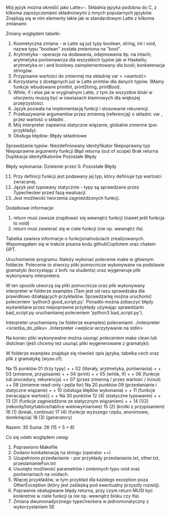 Mój język można określić jako Latte+-. 
Składnia języka podobna do C, z kilkoma zapożyczeniami składniowymi z innych popularnych języków.
Znajdują się w nim elementy takie jak w standardowym Latte z kilkoma zmianami:

Zmiany względem tabelki:
1. Kosmetyczna zmiana - w Latte są już typy boolean, string, int i void, nazwa typu "boolean" została zmieniona na "bool".
2. Arytmetyka - operacje na dodawania, odejmowania itp. na intach; arytmetyka porównawcza dla wszystkich typów jak w Haskellu; arytmetyka or i and boolowy zaimplementowany dla booli; konkatenacja stringów.
3. Przypisanie wartości do zmiennej ma składnię var <typ> <nazwa> = <wartość>
4. Korzystamy z dostępnych już w Latte printów dla danych typów. (Mamy funkcje wbudowane printInt, printString, printBool).
5. While, if i else jak w oryginalnym Latte, z tym że wszystkie bloki w otoczeniu muszą być w nawiasach klamrowych dla większej przejrzystości.
6. Język pozwala na implementację funkcji i stosowanie rekurencji.
7. Przekazywanie argumentów przez zmienną (referencję) o składni: var <typ> <nazwa>, przez wartość o składni <typ> <nazwa>.
9. Mój interpreter zapewnia statyczne wiązanie, globalne zmienne (por. przykłady).
10. Obsługa błędów:
Błędy składniowe

Sprawdzanie typów:
Niezdefiniowany identyfikator
Niepoprawny typ
Niepoprawne argumenty funkcji
Błąd returna (out of scope)
Brak returna 
Duplikacja identyfikatorów
Pozostałe Błędy

Błędy wykonania:
Dzielenie przez 0.
Pozostałe Błędy

11. Przy definicji funkcji jest podawany jej typ, który definiuje typ wartości zwracanej.
12. Język jest typowany statycznie - typy są sprawdzane przez Typechecker przed fazą ewaluacji.
13. Jest możliwość tworzenia zagnieżdżonych funkcji.

Dodatkowe informacje:
1. return musi zawsze znajdować się wewnątrz funkcji (nawet jeśli funkcja to void)
2. return musi zawierać się w ciele funkcji (nie np. wewnątrz ifa)

Tabelka zawiera informacje o funkcjonalnościach zrealizowanych.
Wspomagałam się w trakcie pisania kodu githubCopilotem oraz chatem GPT.

Uruchomienie programu:
Należy wykonać polecenie make w głównym folderze.
Polecenie to stworzy pliki pomocnicze wykonywane na podstawie gramatyki (korzystając z bnfc na students) oraz wygeneruje plik wykonywany interpretera.

W ten sposób utworzą się pliki pomocnicze oraz plik wykonywany interpreter w folderze examples (Tam jest od razu sprawdzaka dla prawidłowo działających przykładów. Sprawdzarkę można uruchomić poleceniem 'python3 good_script.py'.
Ponadto można zobaczyć błędy wyświetlane przez niepoprawne przykłady używając sprawdzarki bad_script.py
uruchamianej poleceniem 'python3 bad_script.py').

Interpreter uruchamiamy (w folderze examples) poleceniami:
./interpreter <ścieżka_do_pliku>
./interpreter <wejście wczytywanie na stdin>

Na koniec pliki wykonywalne można usunąć poleceniem make clean lub distclean (jeśli chcemy też usunąć pliki wygenerowane z gramatyki).

W folderze examples znajduje się również opis języka, tabelka cech oraz plik z gramatykę (wyso.cf).

  Na 15 punktów
  01 (trzy typy) + +
  02 (literały, arytmetyka, porównania) + +
  03 (zmienne, przypisanie) + +
  04 (print) + +
  05 (while, if) + +
  06 (funkcje lub procedury, rekurencja) ++
  07 (przez zmienną / przez wartość / in/out) ++
  08 (zmienne read-only i pętla for) 
  Na 20 punktów
  09 (przesłanianie i statyczne wiązanie) + +
  10 (obsługa błędów wykonania) + +
  11 (funkcje zwracające wartość) + +
  Na 30 punktów
  12 (4) (statyczne typowanie) + +
  13 (2) (funkcje zagnieżdżone ze statycznym wiązaniem) + +
  14 (1/2) (rekordy/listy/tablice/tablice wielowymiarowe)
  15 (2) (krotki z przypisaniem)
  16 (1) (break, continue) 
  17 (4) (funkcje wyższego rzędu, anonimowe, domknięcia) 
  18 (3) (generatory)

  Razem: 30
  Suma: 26 (15 + 5 + 6)

Co się udało względem uwag:
1. Poprawiono Makefile
2. Dodano konkatenację na stringu (operator ++)
3. Uzupełniono przesłanianie - por przykłady przeslanianie.txt, other.txt, przeslanianieFun.txt
4. Usunięto możliwość parametrów i zmiennych typu void oraz porównaniach na voidach.
5. Więcej przykładów, w tym przykład dla każdego exception poza OtherException (który jest zaślepką pod ewentualny
przyszły rozwój).
6. Poprawnie obsługiwane błędy returna, przy czym return MUSI być konkretnie w ciele funkcji (a nie np. wewnątrz bloku czy ifa).
7. Zmiana dwumonadycznego typecheckera w jednomonatyczny z wykorzystaniem SE